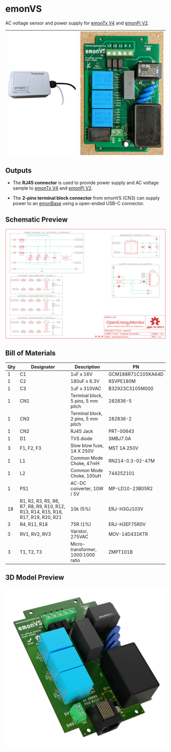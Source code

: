 # emonVS

AC voltage sensor and power supply for [emonTx V4](https://github.com/openenergymonitor/emontx4) and [emonPi V2](https://github.com/openenergymonitor/emonpi2).



![emonVS_device](assets/emonVS_device.png) |![emonVS_pcb](assets/emonVS_pcb.png) |
--- | ---

## Outputs
- The **RJ45 connector** is used to provide power supply and AC voltage sample to [emonTx V4](https://github.com/openenergymonitor/emontx4) and [emonPi V2](https://github.com/openenergymonitor/emonpi2).

- The **2-pins terminal block connector** from emonVS (CN3) can supply power to an [emonBase](https://github.com/openenergymonitor/emonbase) using a open-ended USB-C connector.

## Schematic Preview 
<p align="center"><a href="1.3/emonVS.pdf"><img src="1.3/assets/schematic_preview.png"  title="download .pdf file" alt="PDF Download"></a></p>

## Bill of Materials
| Qty | Designator | Description | PN |
|--|--|--|--|
1	|C1|	1uF x 16V|	GCM188R71C105KA64D| 
1	|C2|	180uF x 6.3V|	6SVPE180M|
1	|C3|	1uF x 310VAC|	B32923C3105M000|
1	|CN1|	Terminal block, 5 pins, 5 mm pitch|	282836-5|
1	|CN3|	Terminal block, 2 pins, 5 mm pitch|	282836-2|
1	|CN2|	RJ45 Jack|	PRT-00643|
1	|D1|	TVS diode|	SMBJ7.0A|
3	|F1, F2, F3|	Slow blow fuse, 1A X 250V|	MST 1A 250V|
1	|L1|	Common Mode Choke, 47mH|	RN214-0.3-02-47M|
1	|L2|	Common Mode Choke, 100uH|	744252101|
1	|PS1|	AC-DC converter, 10W / 5V|	MP-LD10-23B05R2|
18	|R1, R2, R3, R5, R6, R7, R8, R9, R10, R12, R13, R14, R15, R16, R17, R19, R20, R21|	10k (5%)|	ERJ-H3GJ103V|
3	|R4, R11, R18|	75R (1%)|	ERJ-H3EF75R0V|
3	|RV1, RV2, RV3|	Varistor, 275VAC|	MOV-14D431KTR|
3	|T1, T2, T3|	Micro-transformer, 1000:1000 ratio|	ZMPT101B|

## 3D Model Preview
<p align="center"><a href="1.3/assets/emonVS%20v1.3.step"><img src="1.3/assets/3d_model_preview.PNG"  title="download .step file" alt=".STEP Download"></a></p>



